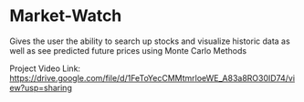 # Market-Watch
Gives the user the ability to search up stocks and visualize historic data as well as see predicted future prices using Monte Carlo Methods

Project Video Link: https://drive.google.com/file/d/1FeToYecCMMtmrloeWE_A83a8RO30ID74/view?usp=sharing
